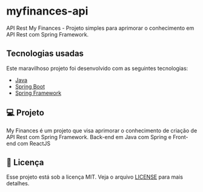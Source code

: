 # myfinances-api
API Rest My Finances - Projeto simples para aprimorar o conhecimento em API Rest com Spring Framework.  

## Tecnologias usadas
Este maravilhoso projeto foi desenvolvido com as seguintes tecnologias:
- [Java](https://www.oracle.com/java/)
- [Spring Boot](https://spring.io/projects/spring-boot#overview)
- [Spring Framework](https://spring.io/projects/spring-framework)


## :computer: Projeto

My Finances é um projeto que visa aprimorar o conhecimento de criação de API Rest com Spring Framework. 
Back-end em Java com Spring e Front-end com ReactJS

## :memo: Licença

Esse projeto está sob a licença MIT. Veja o arquivo [LICENSE](LICENSE.md) para mais detalhes.
